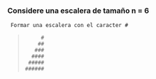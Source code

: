 ### Considere una escalera de tamaño n = 6

     Formar una escalera con el caracter #
>
>          #
>         ##
>        ###
>       ####
>      #####
>     ######
>

